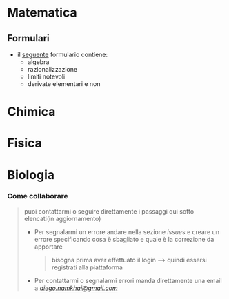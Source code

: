 # Matematica

## Formulari

  - il [seguente](https://diegonamkhai.github.io/UNIFI/FORMULARIO_1M.html) formulario contiene:
    - algebra
    - razionalizzazione
    - limiti notevoli
    - derivate elementari e non

# Chimica

# Fisica

# Biologia

### Come collaborare
> puoi contattarmi o seguire direttamente i passaggi qui sotto elencati(in aggiornamento)
>  - Per segnalarmi un errore andare nella sezione *issues* e creare un errore specificando cosa è sbagliato e quale è la correzione da apportare
>     > bisogna prima aver effettuato il login --> quindi essersi registrati alla piattaforma
>  - Per contattarmi o segnalarmi errori manda direttamente una email a *diego.namkhai@gmail.com*
> 


